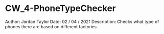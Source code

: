 # CW_4-PhoneTypeChecker
Author: Jordan Taylor
Date: 02 / 04 / 2021
Description: Checks what type of phones there are based on different factories.
